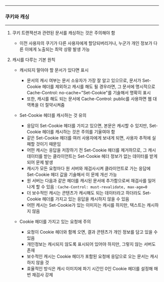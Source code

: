 -----
### 쿠키와 캐싱
-----
1. 쿠키 트랜잭션과 관련된 문서를 캐싱하는 것은 주의해야 함
   - 이전 사용자의 쿠기가 다른 사용자에게 할당되버리거나, 누군가 개인 정보가 다른 이에게 노출되는 최악 상황 발생 가능
  
2. 캐시를 다루는 기본 원칙
   - 캐시되지 말아야 할 문서가 있다면 표시
     + 문서의 캐시 여부는 문서 소유자가 가장 잘 알고 있으므로, 문서가 Set-Cookie 헤더를 제외하고 캐시를 해도 될 경우라면, 그 문서에 명시적으로 Cache-Control: no-cache="Set-Cookie"를 기술해서 명확히 표시
     + 또한, 캐시를 해도 되는 문서에 Cache-Control: public를 사용하면 웹 대역폭을 더 절약시켜줌

   - Set-Cookie 헤더를 캐시하는 것 유의
     + 응답이 Set-Cookie 헤더를 가지고 있으면, 본문은 캐시할 수 있지만, Set-Cookie 헤더를 캐시하는 것은 주의를 기울여야 함
     + 같은 Set-Cookie 헤더를 여러 사용자에게 보내게 되면, 사용자 추적에 실패할 것이기 때문임
     + 어떤 캐시는 응답을 저장하기 전 Set-Cookie 헤더를 제거하므로, 그 캐시 데이터를 받는 클라이언트는 Set-Cookie 헤더 정보가 없는 데이터를 받게 되어 문제 발생
     + 캐시가 모든 요청마다 원 서버와 재검사시켜 클라이언트로 가는 응답에 Set-Cookie 헤더 값을 기술해서 이 문제 개선 가능
     + 원 서버는 다음과 같은 헤더를 캐시된 문서에 추가함으로써 재검사를 일어나게 할 수 있음 : ```Cache-Control: must-revalidate, max-age=0```
     + 더 보수적인 캐시는 콘텐츠가 캐시해도 되는 데이터라고 하더라도 Set-Cookie 헤더를 가지고 있는 응답을 캐시하지 않을 수 있음
     + 어떤 캐시는 Set-Cookie가 있는 이미지는 캐시를 하지만, 텍스트는 캐시하지 않음

   - Cookie 헤더를 가지고 있는 요청에 주의
     + 요청이 Cookie 헤더와 함께 오면, 결과 콘텐츠가 개인 정보를 담고 있을 수 있음
     + 개인정보는 캐시되지 않도록 표시되어 있어야 하지만, 그렇지 않는 서버도 존재
     + 보수적인 캐시는 Cookie 헤더가 포함된 요청에 응답으로 오는 문서는 캐시하지 않을 것
     + 효율적인 방식은 캐시 이미지에 파기 시간인 0인 Cookie 헤더를 설정해 매번 재검사 강제
